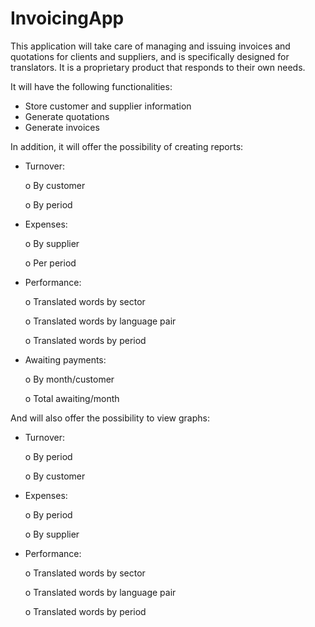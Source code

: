 # InvoicingApp
This application will take care of managing and issuing invoices and quotations for clients and suppliers, and is specifically designed for translators. It is a proprietary product that responds to their own needs.

It will have the following functionalities:
  - Store customer and supplier information
  - Generate quotations
  - Generate invoices

In addition, it will offer the possibility of creating reports:
  - Turnover:

    o By customer

    o By period
  - Expenses:

    o By supplier

    o Per period
  - Performance:

    o Translated words by sector

    o Translated words by language pair

    o Translated words by period
  - Awaiting payments:

    o By month/customer

    o Total awaiting/month
    
And will also offer the possibility to view graphs:
  - Turnover:

    o By period

    o By customer
  - Expenses:

    o By period

    o By supplier
  - Performance:

    o Translated words by sector

    o Translated words by language pair

    o Translated words by period
